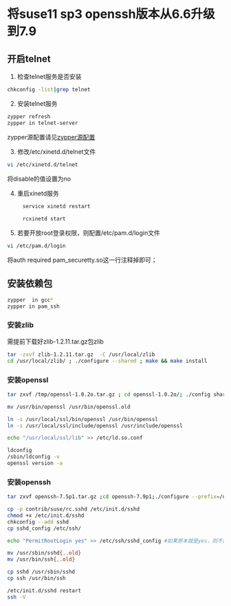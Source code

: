 # 将suse11 sp3 openssh版本从6.6升级到7.9
## 开启telnet

1. 检查telnet服务是否安装
```sh
chkconfig -list|grep telnet
```       
2. 安装telnet服务

```sh 
zypper refresh
zypper in telnet-server
```
zypper源配置请见[zypper源配置](./zypper_confugurate.md)

3. 修改/etc/xinetd.d/telnet文件
```sh
vi /etc/xinetd.d/telnet
```
将disable的值设置为no
 

4. 重启xinetd服务
```sh
     service xinetd restart
     
     rcxinetd start     
```
5. 若要开放root登录权限，则配置/etc/pam.d/login文件
```sh
vi /etc/pam.d/login
```
将auth    required       pam_securetty.so这一行注释掉即可；

## 安装依赖包

```sh
zypper  in gcc* 
zypper in pam_ssh
```
### 安装zlib

需提前下载好zlib-1.2.11.tar.gz包zlib

```sh
tar -zxvf zlib-1.2.11.tar.gz  -C /usr/local/zlib
cd /usr/local/zlib/ ; ./configure --shared ; make && make install
```

### 安装openssl

```sh
tar zxvf /tmp/openssl-1.0.2o.tar.gz ; cd openssl-1.0.2o/; ./config shared ; make && make install 

mv /usr/bin/openssl /usr/bin/openssl.old

ln -s /usr/local/ssl/bin/openssl /usr/bin/openssl 
ln -s /usr/local/ssl/include/openssl /usr/include/openssl 

echo "/usr/local/ssl/lib" >> /etc/ld.so.conf 

ldconfig 
/sbin/ldconfig -v
openssl version -a
```

### 安装openssh

```sh
tar zxvf openssh-7.5p1.tar.gz ;cd openssh-7.9p1;./configure --prefix=/usr/ --sysconfdir=/etc/ssh -with-zlib -with-ssl-dir=/usr/local/ssl -with-md5-passwords mandir=/usr/share/man ; make && make install 

cp -p contrib/suse/rc.sshd /etc/init.d/sshd 
chmod +x /etc/init.d/sshd 
chkconfig --add sshd
cp sshd_config /etc/ssh/

echo "PermitRootLogin yes" >> /etc/ssh/sshd_config #如果原本就是yes，则不需要执行

mv /usr/sbin/sshd{,.old}
mv /usr/bin/ssh{,.old}

cp sshd /usr/sbin/sshd
cp ssh /usr/bin/ssh

/etc/init.d/sshd restart
ssh -V

```

